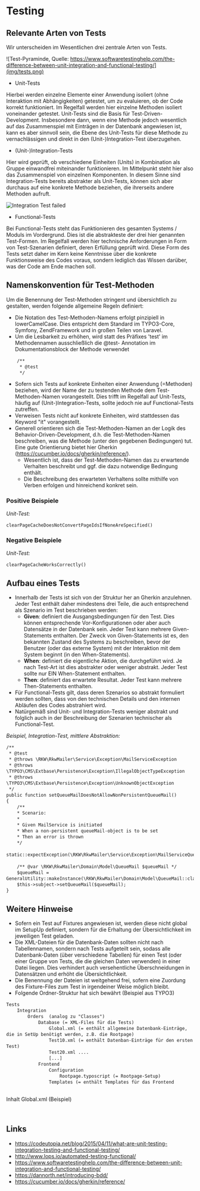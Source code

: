 # Testing

## Relevante Arten von Tests
Wir unterscheiden im Wesentlichen drei zentrale Arten von Tests. 

![Test-Pyraminde, Quelle: https://www.softwaretestinghelp.com/the-difference-between-unit-integration-and-functional-testing/](img/tests.png)

* Unit-Tests 

Hierbei werden einzelne Elemente einer Anwendung isoliert (ohne Interaktion mit Abhängigkeiten) getestet, um zu evaluieren, ob der Code korrekt funktioniert.
Im Regelfall werden hier einzelne Methoden isoliert voneinander getestet. Unit-Tests sind die Basis für Test-Driven-Development.
Insbesondere dann, wenn eine Methode jedoch wesentlich auf das Zusammenspiel mit Einträgen in der Datenbank angewiesen ist, kann es aber sinnvoll sein, die Ebene des Unit-Tests für diese Methode zu vernachlässigen und direkt in den (Unit-)Integration-Test überzugehen.

* (Unit-)Integration-Tests

Hier wird geprüft, ob verschiedene Einheiten (Units) in Kombination als Gruppe einwandfrei miteinander funktionieren.
Im Mittelpunkt steht hier also das Zusammenspiel von einzelnen Komponenten. 
In diesem Sinne sind Integration-Tests bereits abstrakter  als Unit-Tests, können sich aber durchaus auf eine konkrete Methode beziehen, die ihrerseits andere Methoden aufruft.

![Integration Test failed](http://www.lops.io/assets/img/post/automated-testing-functional/meme-unit-tests-passing-no-integration-tests.jpg)

* Functional-Tests

Bei Functional-Tests steht das Funktionieren des gesamten Systems / Moduls im Vordergrund.
Dies ist die abstrakteste der drei hier genannten Test-Formen. 
Im Regelfall werden hier technische Anforderungen in Form von Test-Szenarien definiert, deren Erfüllung geprüft wird. Diese Form des Tests setzt daher im Kern keine Kenntnisse über die konkrete Funktionsweise des Codes voraus, sondern lediglich das Wissen darüber, was der Code am Ende machen soll.


## Namenskonvention für Test-Methoden
Um die Benennung der Test-Methoden stringent und übersichtlich zu gestalten, werden folgende allgemeine Regeln definiert:
* Die Notation des Test-Methoden-Namens erfolgt pinzipiell in lowerCamelCase. Dies entspricht dem Standard im TYPO3-Core, Symfony, ZendFramework und in großen Teilen von Laravel.
* Um die Lesbarkeit zu erhöhen, wird statt des Präfixes 'test' im Methodennamen ausschließlich die @test- Annotation im Dokumentationsblock der Methode verwendet
```
    /**
     * @test
     */
```
* Sofern sich Tests auf konkrete Einheiten einer Anwendung (=Methoden) beziehen, wird der Name der zu testenden Methode dem Test-Methoden-Namen vorangestellt. Dies trifft im Regelfall auf Unit-Tests, häufig auf (Unit-)Integration-Tests, sollte jedoch nie auf Functional-Tests zutreffen. 
* Verweisen Tests nicht auf konkrete Einheiten, wird stattdessen das Keyword "it" vorangestellt.
* Generell orientieren sich die Test-Methoden-Namen an der Logik des Behavior-Driven-Development, d.h. die Test-Methoden-Namen beschreiben, was die Methode (unter den gegebenen Bedingungen) tut. Eine gute Orientierung bietet hier Gherkin (https://cucumber.io/docs/gherkin/reference/).
    * Wesentlich ist, dass der Test-Methoden-Namen das zu erwartende Verhalten beschreibt und ggf. die dazu notwendige Bedingung enthält.
    * Die Beschreibung des erwarteten Verhaltens sollte mithilfe von Verben erfolgen und hinreichend konkret sein.  

### Positive Beispiele
_Unit-Test:_
```
clearPageCacheDoesNotConvertPageIdsIfNoneAreSpecified()
```

### Negative Beispiele
_Unit-Test:_
```
clearPageCacheWorksCorrectly()
```

## Aufbau eines Tests
* Innerhalb der Tests ist sich von der Struktur her an Gherkin anzulehnen. Jeder Test enthält daher mindestens drei Teile, die auch entsprechend als Szenario im Test beschrieben werden:
    * **Given**: definiert die Ausgangsbedingungen für den Test. Dies können entsprechende Vor-Konfigurationen oder aber auch Datensätze in der Datenbank sein. Jeder Test kann mehrere Given-Statements enthalten. Der Zweck von Given-Statements ist es, den bekannten Zustand des Systems zu beschreiben, bevor der Benutzer (oder das externe System) mit der Interaktion mit dem System beginnt (in den When-Statements).  
    * **When**: definiert die eigentliche Aktion, die durchgeführt wird. Je nach Test-Art ist dies abstrakter oder weniger abstrakt. Jeder Test sollte nur EIN When-Statement enthalten.
    * **Then**: definiert das erwartete Resultat. Jeder Test kann mehrere Then-Statements enthalten.
* Für Functional-Tests gilt, dass deren Szenarios so abstrakt formuliert werden sollten, dass von den technischen Details und den internen Abläufen des Codes abstrahiert wird.
* Natürgemäß sind Unit- und Integration-Tests weniger abstrakt und folglich auch in der Beschreibung der Szenarien technischer als Functional-Test.
 
_Beispiel, Integration-Test, mittlere Abstraktion:_
```
/**
 * @test
 * @throws \RKW\RkwMailer\Service\Exception\MailServiceException
 * @throws \TYPO3\CMS\Extbase\Persistence\Exception\IllegalObjectTypeException
 * @throws \TYPO3\CMS\Extbase\Persistence\Exception\UnknownObjectException
 */
public function setQueueMailDoesNotAllowNonPersistentQueueMail()
{
    /**
    * Scenario:
    *
    * Given MailService is initiated
    * When a non-persistent queueMail-object is to be set
    * Then an error is thrown
    */
    static::expectException(\RKW\RkwMailer\Service\Exception\MailServiceQueueMailException::class);

    /** @var \RKW\RkwMailer\Domain\Model\QueueMail $queueMail */
    $queueMail = GeneralUtility::makeInstance(\RKW\RkwMailer\Domain\Model\QueueMail::class);
    $this->subject->setQueueMail($queueMail);
}
```    

## Weitere Hinweise
* Sofern ein Test auf Fixtures angewiesen ist, werden diese nicht global im SetupUp definiert, sondern für die Erhaltung der Übersichtlichkeit im jeweiligen Test geladen.
* Die XML-Dateien für die Datenbank-Daten sollten nicht nach Tabellennamen, sondern nach Tests aufgeteilt sein, sodass alle Datenbank-Daten (über verschiedene Tabellen) für einen Test (oder einer Gruppe von Tests, die die gleichen Daten verwenden) in einer Datei liegen. Dies verhindert auch versehentliche Überschneidungen in Datensätzen und erhöht die Übersichtlichkeit.
* Die Benennung der Dateien ist weitgehend frei, sofern eine Zuordung des Fixture-Files zum Test in irgendeiner Weise möglich bleibt.
* Folgende Ordner-Struktur hat sich bewährt (Beispiel aus TYPO3)
```
Tests
    Integration
        Orders  (analog zu "Classes")
            Database (= XML-Files für die Tests)
                Global.xml (= enthält allgemeine Datenbank-Einträge, die in SetUp benötigt werden, z.B. die Rootpage)
                Test10.xml (= enthält Datenban-Einträge für den ersten Test) 
                Test20.xml ....
                [...]
            Frontend
                Configuration
                    Rootpage.typoscript (= Rootpage-Setup)
                Templates (= enthält Templates für das Frontend
                    
```

Inhalt Global.xml (Beispiel)
```


```

## Links
* https://codeutopia.net/blog/2015/04/11/what-are-unit-testing-integration-testing-and-functional-testing/
* http://www.lops.io/automated-testing-functional/
* https://www.softwaretestinghelp.com/the-difference-between-unit-integration-and-functional-testing/
* https://dannorth.net/introducing-bdd/
* https://cucumber.io/docs/gherkin/reference/
